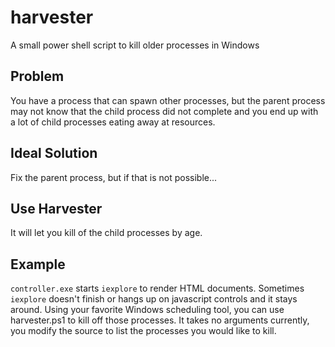 # harvester
A small power shell script to kill older processes in Windows

## Problem
You have a process that can spawn other processes, but the parent process may not know that the child process did not complete and you end up with a lot of child processes eating away at resources.

## Ideal Solution
Fix the parent process, but if that is not possible...

## Use Harvester
It will let you kill of the child processes by age.

## Example
`controller.exe` starts `iexplore` to render HTML documents.  Sometimes `iexplore` doesn't finish or hangs up on javascript controls and it stays around.  Using your favorite Windows scheduling tool, you can use harvester.ps1 to kill off those processes.  It takes no arguments currently, you modify the source to list the processes you would like to kill.
